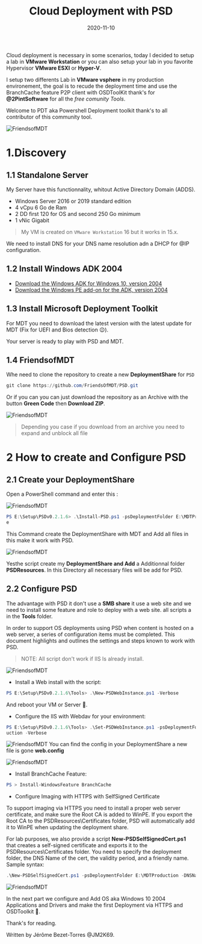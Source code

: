 ﻿---
layout: single
title: "Cloud Deployment with PSD"
date: 2020-11-10
tags: 
  - Powershell
  - VMware
  - 'Microsoft Deployment Toolkit'
  - PSD
categories:
  - Powershell
  - Operating System
published: true
comments: true
author_profile: true
header:
  teaserlogo:
  teaser: ''
  image: img/headers/mountain03_1920x500.jpg
  caption:
gallery:

  - image_path: ''
    url: ''
    title: ''
toc: true
toc_sticky: true
toc_label: "Table of content"
---

Cloud deployment is necessary in some scenarios, today I decided to setup a lab in **VMware Workstation** or you can also setup your lab in you favorite Hypervisor **VMware ESXI** or **Hyper-V**.

I setup two differents Lab in **VMware vsphere** in my production environement, the goal is to recude the deployment time and use the BranchCache feature P2P client with OSDToolKit thank's for **@2PintSoftware** for all the *free comunity Tools*.

Welcome to PDT aka Powershell Deployment toolkit thank's to all contributor of this community tool.

![FriendsofMDT](/img/PSD1.PNG)

 
# 1.Discovery

## 1.1 Standalone Server

My Server  have this functionnality, whitout Active Directory Domain (ADDS).

* Windows Server 2016 or 2019 standard edition 
* 4 vCpu 6 Go de Ram
* 2 DD first 120 for OS and second 250 Go minimum 
* 1 vNic Gigabit

> My VM is created on `VMware Workstation` 16 but it works in 15.x.

We need to install DNS for your DNS name resolution adn a DHCP for @IP configuration.

## 1.2 Install Windows ADK 2004

* [Download the Windows ADK for Windows 10, version 2004](https://go.microsoft.com/fwlink/?linkid=2120254)
* [Download the Windows PE add-on for the ADK, version 2004](https://docs.microsoft.com/en-us/windows-hardware/get-started/what-s-new-in-kits-and-tools)

## 1.3 Install Microsoft Deployment Toolkit

For MDT you need to download the latest version with the latest update for MDT (Fix for UEFI and Bios detection 😉).

Your server is ready to play with PSD and MDT.

## 1.4 FriendsofMDT

Whe need to clone the repository to create a new **DeploymentShare** for `PSD`

```powershell
git clone https://github.com/FriendsOfMDT/PSD.git
```

Or if you can you can just download the repository as an Archive with the button **Green Code** then **Download ZIP**.

![FriendsofMDT](/img/PSD2.PNG)

> Depending you case if you download from an archive you need to expand and unblock all file

# 2 How to create and Configure PSD

## 2.1 Create your DeploymentShare

Open a PowerShell command and enter this :

![FriendsofMDT](/img/PSD3.PNG)

```powershell
PS E:\Setup\PSDv0.2.1.6> .\Install-PSD.ps1 -psDeploymentFolder E:\MDTProduction -psDeploymentShare MDTProduction -Verbos
e
```
This Command create the DeploymentShare with MDT and Add all files in this make it work with PSD.

![FriendsofMDT](/img/PSD4.PNG)

Yesthe script create my **DeploymentShare and Add** a Additionnal folder **PSDResources**. In this Directory all necessary files will be add for PSD.

## 2.2 Configure PSD

The advantage with PSD it don't use a **SMB share** it use a web site and we need to install some feature and role to deploy with a web site. all scripts a in the **Tools** folder.

In order to support OS deployments using PSD when content is hosted on a web server, a series of configuration items must be completed. This document highlights and outlines the settings and steps known to work with PSD.

> NOTE: All script don't work if IIS Is already install.

![FriendsofMDT](/img/PSD5.PNG)
* Install a Web install with the script: 
```powershell
PS E:\Setup\PSDv0.2.1.6\Tools> .\New-PSDWebInstance.ps1 -Verbose
``` 
And reboot your VM or Server 🤨.

* Configure the IIS with Webdav for your environment: 
```powershell
PS E:\Setup\PSDv0.2.1.6\Tools> .\Set-PSDWebInstance.ps1 -psDeploymentFolder E:\MDTProduction -psVirtualDirectory MDTProd
uction -Verbose
``` 
![FriendsofMDT](/img/PSD6.PNG)
You can find the config in your DeploymentShare a new file is gone **web.config**

![FriendsofMDT](/img/PSD7.PNG)

* Install BranchCache Feature: 
```powershell
PS > Install-WindowsFeature BranchCache
```
* Configure Imaging with HTTPS with SelfSigned Certificate

To support imaging via HTTPS you need to install a proper web server certificate, and make sure the Root CA is added to WinPE. If you export the Root CA to the PSDResources\Certificates folder, PSD will automatically add it to WinPE when updating the deployment share.

For lab purposes, we also provide a script **New-PSDSelfSignedCert.ps1** that creates a self-signed certificate and exports it to the PSDResources\Certificates folder. You need to specify the deployment folder, the DNS Name of the cert, the validity period, and a friendly name. Sample syntax:
```powershell
.\New-PSDSelfSignedCert.ps1 -psDeploymentFolder E:\MDTProduction -DNSName mdt01.jm2k69.loc -ValidityPeriod 2 -FriendlyName PSDCert

```
![FriendsofMDT](/img/PSD8.PNG)

In the next part we configure and Add OS aka Windows 10 2004 Applications and Drivers and make the first Deployment via HTTPS and OSDToolkit 🤗.

Thank's for reading.

Written by Jérôme Bezet-Torres @JM2K69.
